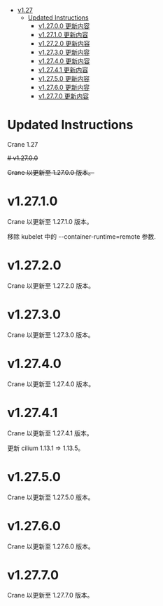 - [v1.27](#v127)
  - [Updated Instructions](#updated-instructions)
    - [v1.27.0.0 更新内容](#v12700)
    - [v1.27.1.0 更新内容](#v12710)
    - [v1.27.2.0 更新内容](#v12720)
    - [v1.27.3.0 更新内容](#v12730)
    - [v1.27.4.0 更新内容](#v12740)
    - [v1.27.4.1 更新内容](#v12741)
    - [v1.27.5.0 更新内容](#v12750)
    - [v1.27.6.0 更新内容](#v12760)
    - [v1.27.7.0 更新内容](#v12770)

# Updated Instructions

Crane 1.27

~~# v1.27.0.0~~

~~Crane 以更新至 1.27.0.0 版本。~~

# v1.27.1.0

Crane 以更新至 1.27.1.0 版本。

移除 kubelet 中的 --container-runtime=remote 参数.


# v1.27.2.0

Crane 以更新至 1.27.2.0 版本。

# v1.27.3.0

Crane 以更新至 1.27.3.0 版本。

# v1.27.4.0

Crane 以更新至 1.27.4.0 版本。

# v1.27.4.1

Crane 以更新至 1.27.4.1 版本。

更新 cilium 1.13.1 => 1.13.5。

# v1.27.5.0

Crane 以更新至 1.27.5.0 版本。

# v1.27.6.0

Crane 以更新至 1.27.6.0 版本。

# v1.27.7.0

Crane 以更新至 1.27.7.0 版本。